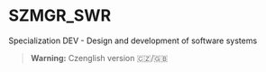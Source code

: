 # SZMGR_SWR

Specialization DEV - Design and development of software systems

> **Warning:** Czenglish version 🇨🇿/🇬🇧
